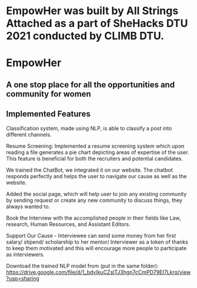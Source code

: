 # EmpowHer was built by All Strings Attached as a part of SheHacks DTU 2021 conducted by CLIMB DTU.
# EmpowHer
## A one stop place for all the opportunities and community for women  
  
## Implemented Features  
Classification system, made using NLP, is able to classify a post into different channels.  
  
Resume Screening: Implemented a resume screening system which upon reading a file generates a pie chart depicting areas of expertise of the user. This feature is beneficial for both the recruiters and potential candidates.    
    
We trained the ChatBot, we integrated it on our website. The chatbot responds perfectly and helps the user to navigate our cause as well as the website.  
    
Added the social page, which will help user to join any existing community by sending request or create any new community to discuss things, they always wanted to.  
    
Book the Interview with the accomplished people in their fields like Law, research, Human Resources, and Assistant Editors.  
    
Support Our Cause - Interviewee can send some money from her first salary/ stipend/ scholarship to  her mentor/ Interviewer as a token of thanks to keep them motivated and this will encourage more people to participate as interviewers.    
    
      
Download the trained NLP model from (put in the same folder): https://drive.google.com/file/d/1_bdvIkuCZsITJ3hgn7cCmPD79EI7Lkrq/view?usp=sharing

